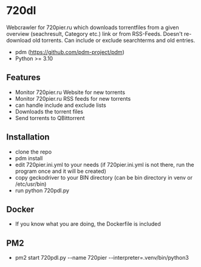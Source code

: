 # 720dl

Webcrawler for 720pier.ru which downloads torrentfiles from a given overview (seachresult, Category etc.) link or from RSS-Feeds.
Doesn't re-download old torrents. Can include or exclude searchterms and old entries.

- pdm (<https://github.com/pdm-project/pdm>)
- Python >= 3.10

## Features

- Monitor 720pier.ru Website for new torrents
- Monitor 720pier.ru RSS feeds for new torrents
- can handle include and exclude lists
- Downloads the torrent files
- Send torrents to QBittorrent

## Installation

- clone the repo
- pdm install
- edit 720pier.ini.yml to your needs (if 720pier.ini.yml is not there, run the program once and it will be created)
- copy geckodriver to your BIN directory (can be bin directory in venv or /etc/usr/bin)
- run python 720pdl.py

## Docker

- If you know what you are doing, the Dockerfile is included

## PM2

- pm2 start 720pdl.py --name 720pier --interpreter=.venv/bin/python3

